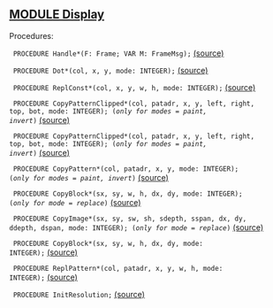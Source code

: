 
## [MODULE Display](https://github.com/io-core/Oberon/blob/main/Display.Mod)

Procedures:


<code>  PROCEDURE Handle*(F: Frame; VAR M: FrameMsg);</code> [(source)](https://github.com/io-core/Oberon/blob/main/Display.Mod#L27)


<code>  PROCEDURE Dot*(col, x, y, mode: INTEGER);</code> [(source)](https://github.com/io-core/Oberon/blob/main/Display.Mod#L34)


<code>  PROCEDURE ReplConst*(col, x, y, w, h, mode: INTEGER);</code> [(source)](https://github.com/io-core/Oberon/blob/main/Display.Mod#L50)


<code>  PROCEDURE CopyPatternClipped*(col, patadr, x, y, left, right, top, bot, mode: INTEGER);  (*only for modes = paint, invert*)</code> [(source)](https://github.com/io-core/Oberon/blob/main/Display.Mod#L92)


<code>  PROCEDURE CopyPatternClipped*(col, patadr, x, y, left, right, top, bot, mode: INTEGER);  (*only for modes = paint, invert*)</code> [(source)](https://github.com/io-core/Oberon/blob/main/Display.Mod#L121)


<code>  PROCEDURE CopyPattern*(col, patadr, x, y, mode: INTEGER);  (*only for modes = paint, invert*)</code> [(source)](https://github.com/io-core/Oberon/blob/main/Display.Mod#L168)


<code>  PROCEDURE CopyBlock*(sx, sy, w, h, dx, dy, mode: INTEGER); (*only for mode = replace*)</code> [(source)](https://github.com/io-core/Oberon/blob/main/Display.Mod#L173)


<code>  PROCEDURE CopyImage*(sx, sy, sw, sh, sdepth, sspan, dx, dy, ddepth, dspan, mode: INTEGER); (*only for mode = replace*)</code> [(source)](https://github.com/io-core/Oberon/blob/main/Display.Mod#L230)


<code>  PROCEDURE CopyBlock*(sx, sy, w, h, dx, dy, mode: INTEGER);</code> [(source)](https://github.com/io-core/Oberon/blob/main/Display.Mod#L286)


<code>  PROCEDURE ReplPattern*(col, patadr, x, y, w, h, mode: INTEGER);</code> [(source)](https://github.com/io-core/Oberon/blob/main/Display.Mod#L291)


<code>  PROCEDURE InitResolution;</code> [(source)](https://github.com/io-core/Oberon/blob/main/Display.Mod#L319)

